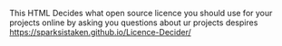 This HTML Decides what open source licence you should use for your projects online by asking you questions about ur projects despires
https://sparksistaken.github.io/Licence-Decider/
